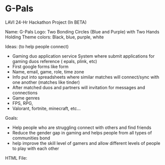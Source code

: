 # G-Pals
LAVI 24-Hr Hackathon Project (In BETA)

Name: G-Pals
Logo: Two Bonding Circles (Blue and Purple) with Two Hands Holding
Theme colors: Black, blue, purple, white

Ideas: (to help people connect) 	
- Gaming duo application service 
System where submit applications for gaming duos reference ( epals, plink, etc) 
- First google forms like form 
- Name, email, game, role, time zone 
- Info put into spreadsheets where similar matches will connect/sync with one another (matches like tinder)
- After matched duos and partners will invitation for messages and connections 
- Game genres 
- FPS, RPG, 
- Valorant, fortnite, minecraft, etc… 

Goals:
- Help people who are struggling connect with others and find friends
- Reduce the gender gap in gaming and helps people from all types of communities bond
- help improve the skill level of gamers and allow different levels of people to play with each other 

HTML File: 
